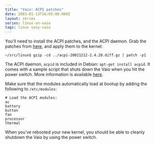 ```yaml
---
title: "Vaio: ACPI patches"
date: 2003-01-13T16:03:00.000Z
layout: series
series: linux-on-vaio
tags: linux sony-vaio
---
```

You'll need to install the ACPI patches, and the ACPI daemon. Grab the patches from [here](http://sourceforge.net/project/showfiles.php?group_id=36832), and apply them to the kernel:

```
~/src/linux$ gzip -cd ../acpi-20021212-2.4.20.diff.gz | patch -p1
```

The ACPI daemon, `acpid` is included in Debian: `apt-get install acpid`. It comes with a sample script that shuts down the Vaio when you hit the power switch. More information is available [here](http://acpid.sourceforge.net/).

Make sure that the modules automatically load at bootup by adding the following to `/etc/modules`:

```
# Load the ACPI modules:
ac
battery
button
fan
processor
thermal
```

When you've rebooted your new kernel, you should be able to cleanly shutdown the Vaio by using the power switch.
